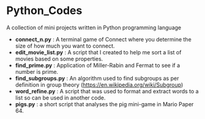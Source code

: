 # Python_Codes

A collection of mini projects written in Python programming language

 - **connect_n.py** : A terminal game of Connect where you determine the size of how much you want to connect.
 - **edit_movie_list.py** :  A script that I created to help me sort a list of movies based on some properties.
 - **find_prime.py** : Application of Miller-Rabin and Fermat to see if a number is prime.
 - **find_subgroups.py** : An algorithm used to find subgroups as per definition in group theory (https://en.wikipedia.org/wiki/Subgroup)
 - **word_refine.py** : A script that was used to format and extract words to a list so can be used in another code.
 - **pigs.py** : a short script that analyses the pig mini-game in Mario Paper 64.
